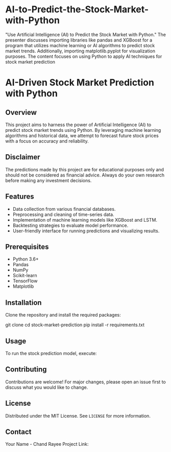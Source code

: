 # AI-to-Predict-the-Stock-Market-with-Python
"Use Artificial Intelligence (AI) to Predict the Stock Market with Python." The presenter discusses importing libraries like pandas and XGBoost for a program that utilizes machine learning or AI algorithms to predict stock market trends. Additionally, importing matplotlib.pyplot for visualization purposes. The content focuses on using Python to apply AI techniques for stock market prediction

# AI-Driven Stock Market Prediction with Python

## Overview
This project aims to harness the power of Artificial Intelligence (AI) to predict stock market trends using Python. By leveraging machine learning algorithms and historical data, we attempt to forecast future stock prices with a focus on accuracy and reliability.

## Disclaimer
The predictions made by this project are for educational purposes only and should not be considered as financial advice. Always do your own research before making any investment decisions.

## Features
- Data collection from various financial databases.
- Preprocessing and cleaning of time-series data.
- Implementation of machine learning models like XGBoost and LSTM.
- Backtesting strategies to evaluate model performance.
- User-friendly interface for running predictions and visualizing results.

## Prerequisites
- Python 3.6+
- Pandas
- NumPy
- Scikit-learn
- TensorFlow
- Matplotlib

## Installation
Clone the repository and install the required packages:

git clone 
cd stock-market-prediction
pip install -r requirements.txt


## Usage
To run the stock prediction model, execute:




## Contributing
Contributions are welcome! For major changes, please open an issue first to discuss what you would like to change.

## License
Distributed under the MIT License. See `LICENSE` for more information.

## Contact
Your Name - Chand Rayee
Project Link:





